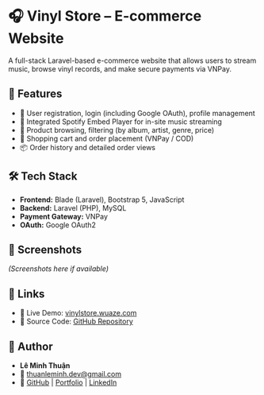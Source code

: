 # 🎧 Vinyl Store – E-commerce Website

A full-stack Laravel-based e-commerce website that allows users to stream music, browse vinyl records, and make secure payments via VNPay.

## 🚀 Features

- 🔐 User registration, login (including Google OAuth), profile management
- 🎵 Integrated Spotify Embed Player for in-site music streaming
- 🛒 Product browsing, filtering (by album, artist, genre, price)
- 🧾 Shopping cart and order placement (VNPay / COD)
- 📦 Order history and detailed order views

## 🛠 Tech Stack

- **Frontend:** Blade (Laravel), Bootstrap 5, JavaScript
- **Backend:** Laravel (PHP), MySQL
- **Payment Gateway:** VNPay
- **OAuth:** Google OAuth2

## 📸 Screenshots

_(Screenshots here if available)_

## 🔗 Links

- 🔴 Live Demo: [vinylstore.wuaze.com](https://vinylstore.wuaze.com)
- 📂 Source Code: [GitHub Repository](https://github.com/ThunSuy/VinylStore)

## 👤 Author

- **Lê Minh Thuận**  
- 📧 thuanleminh.dev@gmail.com  
- 🔗 [GitHub](https://github.com/ThunSuy) | [Portfolio](https://thunsuy.github.io) | [LinkedIn](https://www.linkedin.com/in/thuan-le-785295276/)
